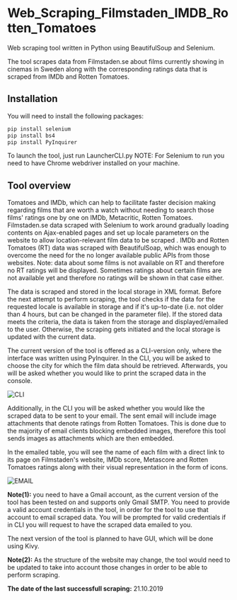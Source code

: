 # Web_Scraping_Filmstaden_IMDB_Rotten_Tomatoes
Web scraping tool written in Python using BeautifulSoup and Selenium.

The tool scrapes data from Filmstaden.se about films currently showing in cinemas in Sweden along with the corresponding ratings data that is scraped from IMDb and Rotten Tomatoes.  

## Installation
You will need to install the following packages:

```python
pip install selenium
pip install bs4
pip install PyInquirer
```
To launch the tool, just run LauncherCLI.py
NOTE: For Selenium to run you need to have Chrome webdriver installed on your machine.

## Tool overview
Tomatoes and IMDb, which can help to facilitate faster decision making regarding films that are worth a watch without needing to search those films' ratings one by one on IMDb, Metacritic, Rotten Tomatoes. 
Filmstaden.se data scraped with Selenium to work around gradually loading contents on Ajax-enabled pages and set up locale parameters on the website to allow location-relevant film data to be scraped . 
IMDb and Rotten Tomatoes (RT) data was scraped with BeautifulSoap, which was enough to overcome the need for the no longer available public APIs from those websites. Note: data about some films is not available on RT and therefore no RT ratings will be displayed. Sometimes ratings about certain films are not available yet and therefore no ratings will be shown in that case either. 

The data is scraped and stored in the local storage in XML format. Before the next attempt to perform scraping, the tool checks if the data for the requested locale is available in storage and if it's up-to-date (i.e. not older than 4 hours, but can be changed in the parameter file). If the stored data meets the criteria, the data is taken from the storage and displayed/emailed to the user. Otherwise, the scraping gets initiated and the local storage is updated with the current data. 

The current version of the tool is offered as a CLI-version only, where the interface was written using PyInquirer. In the CLI, you will be asked to choose the city for which the film data should be retrieved. Afterwards, you will be asked whether you would like to print the scraped data in the console. 

![CLI](https://user-images.githubusercontent.com/43314129/61377248-1d867f00-a8a3-11e9-8827-41cafe18aa12.png)

Additionally, in the CLI you will be asked whether you would like the scraped data to be sent to your email. The sent email will include image attachments that denote ratings from Rotten Tomatoes. This is done due to the majority of email clients blocking embedded images, therefore this tool sends images as attachments which are then embedded.

In the emailed table, you will see the name of each film with a direct link to its page on Filmstaden's website, IMDb score, Metascore and Rotten Tomatoes ratings along with their visual representation in the form of icons. 

![EMAIL](https://user-images.githubusercontent.com/43314129/61377267-2b3c0480-a8a3-11e9-9220-54fa0c50c92b.png)

**Note(1):** you need to have a Gmail account, as the current version of the tool has been tested on and supports only Gmail SMTP. You need to provide a valid account credentials in the tool, in order for the tool to use that account to email scraped data. You will be prompted for valid credentials if in CLI you will request to have the scraped data emailed to you. 

The next version of the tool is planned to have GUI, which will be done using Kivy. 

**Note(2):** As the structure of the website may change, the tool would need to be updated to take into account those changes in order to be able to perform scraping. 

**The date of the last successfull scraping:** 21.10.2019
